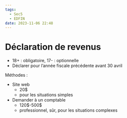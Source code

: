 ```yaml
---
tags:
  - Sec5
  - EDFIN
date: 2023-11-06 22:48
---
```


# Déclaration de revenus

- 18+ : obligatoire, 17- : optionnelle
- Déclarer pour l’année fiscale précédente avant 30 avril

Méthodes :

- Site web
	- 20$
	- pour les situations simples
- Demander à un comptable
	- 120\$-500$
	- professionnel, sûr, pour les situations complexes